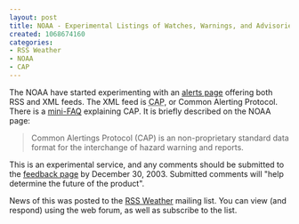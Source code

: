 ```yaml
--- 
layout: post
title: NOAA - Experimental Listings of Watches, Warnings, and Advisoriesby State and Territory
created: 1068674160
categories: 
- RSS Weather
- NOAA
- CAP
---
```

<p>
	The NOAA have started experimenting with an <a href="http://weather.gov/alerts/">alerts page</a> offering both RSS and XML feeds. The XML feed is <acronym title="Common Alerting Protocol">CAP</acronym>, or Common Alerting Protocol. There is a <a href="http://www.incident.com/cap/what-why-how.html">mini-FAQ</a> explaining CAP. It is briefly described on the NOAA page:</p>
<blockquote>
	Common Alertings Protocol (CAP) is an non-proprietary standard data format for the interchange of hazard warning and reports.</blockquote>
<p>
	This is an experimental service, and any comments should be submitted to the <a href="http://weather.gov/survey/nws-survey.php?code=rss-cap-wwa">feedback page</a> by December 30, 2003. Submitted comments will &quot;help determine the future of the product&quot;.</p>
<p>
	News of this was posted to the <a href="http://www.quicktopic.com/em/H/aZRarGycKBuyE/" title="RSS Weather QuickTopic">RSS Weather</a> mailing list. You can view (and respond) using the web forum, as well as subscribe to the list.</p>
